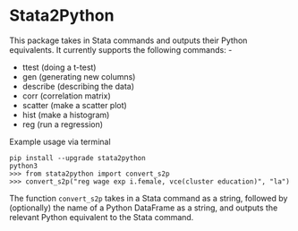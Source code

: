 # Stata2Python

This package takes in Stata commands and outputs their Python equivalents. It currently supports the following commands: -
- ttest (doing a t-test)
- gen (generating new columns)
- describe (describing the data)
- corr (correlation matrix)
- scatter (make a scatter plot)
- hist (make a histogram)
- reg (run a regression)

Example usage via terminal
```
pip install --upgrade stata2python
python3
>>> from stata2python import convert_s2p
>>> convert_s2p("reg wage exp i.female, vce(cluster education)", "la")
```

The function `convert_s2p` takes in a Stata command as a string, followed by (optionally) the name of a Python DataFrame as a string, and outputs the relevant Python equivalent to the Stata command.